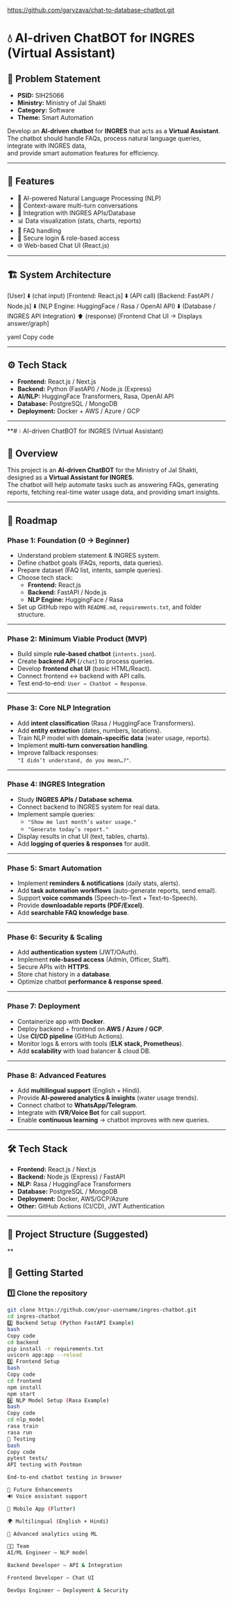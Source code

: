 
https://github.com/garyzava/chat-to-database-chatbot.git



# 💧 AI-driven ChatBOT for INGRES (Virtual Assistant)

## 📌 Problem Statement
- **PSID:** SIH25066  
- **Ministry:** Ministry of Jal Shakti  
- **Category:** Software  
- **Theme:** Smart Automation  

Develop an **AI-driven chatbot** for **INGRES** that acts as a **Virtual Assistant**.  
The chatbot should handle FAQs, process natural language queries, integrate with INGRES data,  
and provide smart automation features for efficiency.

---

## 🚀 Features
- 🤖 AI-powered Natural Language Processing (NLP)  
- 💬 Context-aware multi-turn conversations  
- 🔗 Integration with INGRES APIs/Database  
- 📊 Data visualization (stats, charts, reports)  
- 📝 FAQ handling  
- 🔐 Secure login & role-based access  
- 🌐 Web-based Chat UI (React.js)  

---

## 🏗️ System Architecture
[User]
⬇️ (chat input)
[Frontend: React.js]
⬇️ (API call)
[Backend: FastAPI / Node.js]
⬇️ (NLP Engine: HuggingFace / Rasa / OpenAI API)
⬇️ (Database / INGRES API Integration)
⬆️ (response)
[Frontend Chat UI → Displays answer/graph]

yaml
Copy code

---

## ⚙️ Tech Stack
- **Frontend:** React.js / Next.js  
- **Backend:** Python (FastAPI) / Node.js (Express)  
- **AI/NLP:** HuggingFace Transformers, Rasa, OpenAI API  
- **Database:** PostgreSQL / MongoDB  
- **Deployment:** Docker + AWS / Azure / GCP  

---


**# 💧 AI-driven ChatBOT for INGRES (Virtual Assistant)

## 📌 Overview
This project is an **AI-driven ChatBOT** for the Ministry of Jal Shakti, designed as a **Virtual Assistant for INGRES**.  
The chatbot will help automate tasks such as answering FAQs, generating reports, fetching real-time water usage data, and providing smart insights.  

---

## 🚀 Roadmap

### **Phase 1: Foundation (0 → Beginner)**
- Understand problem statement & INGRES system.
- Define chatbot goals (FAQs, reports, data queries).
- Prepare dataset (FAQ list, intents, sample queries).
- Choose tech stack:
  - **Frontend:** React.js  
  - **Backend:** FastAPI / Node.js  
  - **NLP Engine:** HuggingFace / Rasa  
- Set up GitHub repo with `README.md`, `requirements.txt`, and folder structure.

---

### **Phase 2: Minimum Viable Product (MVP)**
- Build simple **rule-based chatbot** (`intents.json`).
- Create **backend API** (`/chat`) to process queries.
- Develop **frontend chat UI** (basic HTML/React).
- Connect frontend ↔ backend with API calls.
- Test end-to-end: `User → Chatbot → Response`.

---

### **Phase 3: Core NLP Integration**
- Add **intent classification** (Rasa / HuggingFace Transformers).
- Add **entity extraction** (dates, numbers, locations).
- Train NLP model with **domain-specific data** (water usage, reports).
- Implement **multi-turn conversation handling**.
- Improve fallback responses:  
  `"I didn’t understand, do you mean…?"`.

---

### **Phase 4: INGRES Integration**
- Study **INGRES APIs / Database schema**.
- Connect backend to INGRES system for real data.
- Implement sample queries:
  - `"Show me last month’s water usage."`
  - `"Generate today’s report."`
- Display results in chat UI (text, tables, charts).
- Add **logging of queries & responses** for audit.

---

### **Phase 5: Smart Automation**
- Implement **reminders & notifications** (daily stats, alerts).
- Add **task automation workflows** (auto-generate reports, send email).
- Support **voice commands** (Speech-to-Text + Text-to-Speech).
- Provide **downloadable reports (PDF/Excel)**.
- Add **searchable FAQ knowledge base**.

---

### **Phase 6: Security & Scaling**
- Add **authentication system** (JWT/OAuth).
- Implement **role-based access** (Admin, Officer, Staff).
- Secure APIs with **HTTPS**.
- Store chat history in a **database**.
- Optimize chatbot **performance & response speed**.

---

### **Phase 7: Deployment**
- Containerize app with **Docker**.
- Deploy backend + frontend on **AWS / Azure / GCP**.
- Use **CI/CD pipeline** (GitHub Actions).
- Monitor logs & errors with tools (**ELK stack, Prometheus**).
- Add **scalability** with load balancer & cloud DB.

---

### **Phase 8: Advanced Features**
- Add **multilingual support** (English + Hindi).
- Provide **AI-powered analytics & insights** (water usage trends).
- Connect chatbot to **WhatsApp/Telegram**.
- Integrate with **IVR/Voice Bot** for call support.
- Enable **continuous learning** → chatbot improves with new queries.

---

## 🛠️ Tech Stack
- **Frontend:** React.js / Next.js  
- **Backend:** Node.js (Express) / FastAPI  
- **NLP:** Rasa / HuggingFace Transformers  
- **Database:** PostgreSQL / MongoDB  
- **Deployment:** Docker, AWS/GCP/Azure  
- **Other:** GitHub Actions (CI/CD), JWT Authentication  

---

## 📂 Project Structure (Suggested)
**

## 🚀 Getting Started

### 1️⃣ Clone the repository
```bash
git clone https://github.com/your-username/ingres-chatbot.git
cd ingres-chatbot
2️⃣ Backend Setup (Python FastAPI Example)
bash
Copy code
cd backend
pip install -r requirements.txt
uvicorn app:app --reload
3️⃣ Frontend Setup
bash
Copy code
cd frontend
npm install
npm start
4️⃣ NLP Model Setup (Rasa Example)
bash
Copy code
cd nlp_model
rasa train
rasa run
🧪 Testing
bash
Copy code
pytest tests/
API testing with Postman

End-to-end chatbot testing in browser

📌 Future Enhancements
🔊 Voice assistant support

📱 Mobile App (Flutter)

🌍 Multilingual (English + Hindi)

📡 Advanced analytics using ML

👨‍💻 Team
AI/ML Engineer – NLP model

Backend Developer – API & Integration

Frontend Developer – Chat UI

DevOps Engineer – Deployment & Security
